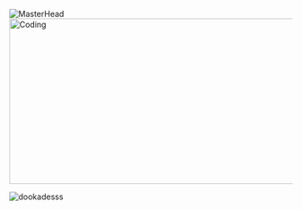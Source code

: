 ![MasterHead](https://media.discordapp.net/attachments/970211181958660127/1011036584436564009/git_banner.png?width=1331&height=393)
<img align="center" alt="Coding" width="1331" height="295" src="https://media.discordapp.net/attachments/970211181958660127/1011044883408105594/Untitled2.png?">

<p align="left"> <img src="https://komarev.com/ghpvc/?username=dookadesss&label=Profile%20views&color=0e75b6&style=flat" alt="dookadesss" /> </p>






